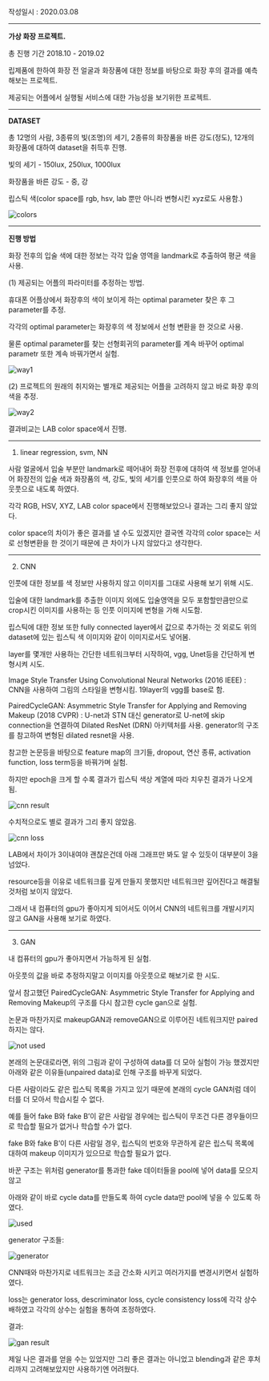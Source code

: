 작성일시 : 2020.03.08

---
**가상 화장 프로젝트.**

총 진행 기간 2018.10 - 2019.02

립제품에 한하여 화장 전 얼굴과 화장품에 대한 정보를 바탕으로 화장 후의 결과를 예측해보는 프로젝트.

제공되는 어플에서 실행될 서비스에 대한 가능성을 보기위한 프로젝트.

---
**DATASET**

총 12명의 사람, 3종류의 빛(조명)의 세기, 2종류의 화장품을 바른 강도(정도), 12개의 화장품에 대하여 dataset을 취득후 진행.

빛의 세기 - 150lux, 250lux, 1000lux

화장품을 바른 강도 - 중, 강

립스틱 색(color space를 rgb, hsv, lab 뿐만 아니라 변형시킨 xyz로도 사용함.)

![colors](https://github.com/JooJiyun/virtual_makeup/blob/master/Assets/lipstick_colors.png)

---
**진행 방법**

화장 전후의 입술 색에 대한 정보는 각각 입술 영역을 landmark로 추출하여 평균 색을 사용.

(1) 제공되는 어플의 파라미터를 추정하는 방법. 

휴대폰 어플상에서 화장후의 색이 보이게 하는 optimal parameter 찾은 후 그 parameter를 추정. 

각각의 optimal parameter는 화장후의 색 정보에서 선형 변환을 한 것으로 사용.

물론 optimal parameter를 찾는 선형회귀의 parameter를 계속 바꾸어 optimal parametr 또한 계속 바꿔가면서 실험.

![way1](https://github.com/JooJiyun/virtual_makeup/blob/master/Assets/lipsticks_1.png)

(2) 프로젝트의 원래의 취지와는 별개로 제공되는 어플을 고려하지 않고 바로 화장 후의 색을 추정.

![way2](https://github.com/JooJiyun/virtual_makeup/blob/master/Assets/lipsticks_2.png) 

결과비교는 LAB color space에서 진행. 


---

1) linear regression, svm, NN

사람 얼굴에서 입술 부분만 landmark로 떼어내어 화장 전후에 대하여 색 정보를 얻어내어
화장전의 입술 색과 화장품의 색, 강도, 빛의 세기를 인풋으로 하여 화장후의 색을 아웃풋으로 내도록 하였다.

각각 RGB, HSV, XYZ, LAB color space에서 진행해보았으나 결과는 그리 좋지 않았다.

color space의 차이가 좋은 결과를 낼 수도 있겠지만 결국엔 각각의 color space는 서로 선형변환을 한 것이기 때문에 큰 차이가 나지 않았다고 생각한다.


---
2) CNN

인풋에 대한 정보를 색 정보만 사용하지 않고 이미지를 그대로 사용해 보기 위해 시도.

입술에 대한 landmark를 추출한 이미지 외에도 입술영역을 모두 포함할만큼만으로 crop시킨 이미지를 사용하는 등 인풋 이미지에 변형을 가해 시도함.

립스틱에 대한 정보 또한 fully connected layer에서 값으로 추가하는 것 외로도 위의 dataset에 있는 립스틱 색 이미지와 같이 이미지로서도 넣어봄.

layer를 몇개만 사용하는 간단한 네트워크부터 시작하여, vgg, Unet등을 간단하게 변형시켜 시도.

Image Style Transfer Using Convolutional Neural Networks (2016 IEEE)
: CNN을 사용하여 그림의 스타일을 변형시킴. 19layer의 vgg를 base로 함.

PairedCycleGAN: Asymmetric Style Transfer for Applying and Removing Makeup (2018 CVPR)
: U-net과 STN 대신 generator로 U-net에 skip connection을 연결하여 Dilated ResNet (DRN) 아키텍처를 사용. 
generator의 구조를 참고하여 변형된 dilated resnet을 사용.


참고한 논문등을 바탕으로 feature map의 크기들, dropout, 연산 종류, activation function, loss term등을 바꿔가며 실험.

하지만 epoch을 크게 할 수록 결과가 립스틱 색상 계열에 따라 치우친 결과가 나오게 됨.

![cnn result](https://github.com/JooJiyun/virtual_makeup/blob/master/Assets/cnn_result.png) 

수치적으로도 별로 결과가 그리 좋지 않았음.

![cnn loss](https://github.com/JooJiyun/virtual_makeup/blob/master/Assets/CNN_loss.png)

LAB에서 차이가 3이내여야 괜찮은건데 아래 그래프만 봐도 알 수 있듯이 대부분이 3을 넘었다.

resource등을 이유로 네트워크를 깊게 만들지 못했지만 네트워크만 깊어진다고 해결될 것처럼 보이지 않았다.

그래서 내 컴퓨터의 gpu가 좋아지게 되어서도 이어서 CNN의 네트워크를 개발시키지 않고 GAN을 사용해 보기로 하였다.


---
3) GAN

내 컴퓨터의 gpu가 좋아지면서 가능하게 된 실험.

아웃풋의 값을 바로 추정하지말고 이미지를 아웃풋으로 해보기로 한 시도.

앞서 참고했던 PairedCycleGAN: Asymmetric Style Transfer for Applying and Removing Makeup의 구조를 다시 참고한 cycle gan으로 실험.

논문과 마찬가지로 makeupGAN과 removeGAN으로 이루어진 네트워크지만 paired하지는 않다.

![not used](https://github.com/JooJiyun/virtual_makeup/blob/master/Assets/not_used.png)

본래의 논문대로라면, 위의 그림과 같이 구성하여 data를 더 모아 실험이 가능 했겠지만 아래와 같은 이유들(unpaired data)로 인해 구조를 바꾸게 되었다.


다른 사람이라도 같은 립스틱 목록을 가지고 있기 때문에 본래의 cycle GAN처럼 데이터를 더 모아서 학습시킬 수 없다.


예를 들어 fake B와 fake B’이 같은 사람일 경우에는 립스틱이 무조건 다른 경우들이므로 학습할 필요가 없거나 학습할 수가 없다.

fake B와 fake B’이 다른 사람일 경우, 립스틱의 번호와 무관하게 같은 립스틱 목록에 대하여 makeup 이미지가 있으므로 학습할 필요가 없다.

바꾼 구조는 위처럼 generator를 통과한 fake 데이터들을 pool에 넣어 data를 모으지 않고 

아래와 같이 바로 cycle data를 만들도록 하여 cycle data만 pool에 넣을 수 있도록 하였다.

![used](https://github.com/JooJiyun/virtual_makeup/blob/master/Assets/used.png)

generator 구조들:

![generator](https://github.com/JooJiyun/virtual_makeup/blob/master/Assets/generator.png)

CNN때와 마찬가지로 네트워크는 조금 간소화 시키고 여러가지를 변경시키면서 실험하였다.

loss는 generator loss, descriminator loss, cycle consistency loss에 각각 상수배하였고 각각의 상수는 실험을 통하여 조정하였다.

결과:

![gan result](https://github.com/JooJiyun/virtual_makeup/blob/master/Assets/gan_result.png)

제일 나은 결과를 얻을 수는 있었지만 그리 좋은 결과는 아니었고 blending과 같은 후처리까지 고려해보았지만 사용하기엔 어려웠다.


